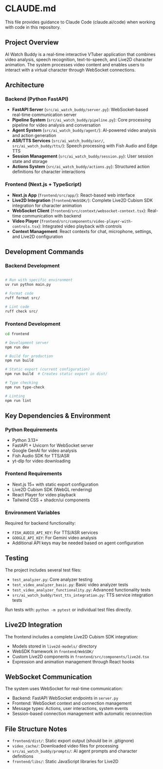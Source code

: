 # CLAUDE.md

This file provides guidance to Claude Code (claude.ai/code) when working with code in this repository.

## Project Overview

AI Watch Buddy is a real-time interactive VTuber application that combines video analysis, speech recognition, text-to-speech, and Live2D character animation. The system processes video content and enables users to interact with a virtual character through WebSocket connections.

## Architecture

### Backend (Python FastAPI)
- **FastAPI Server** (`src/ai_watch_buddy/server.py`): WebSocket-based real-time communication server
- **Pipeline System** (`src/ai_watch_buddy/pipeline.py`): Core processing pipeline for video analysis and conversation
- **Agent System** (`src/ai_watch_buddy/agent/`): AI-powered video analysis and action generation
- **ASR/TTS Services** (`src/ai_watch_buddy/asr/`, `src/ai_watch_buddy/tts/`): Speech processing with Fish Audio and Edge TTS
- **Session Management** (`src/ai_watch_buddy/session.py`): User session state and storage
- **Actions System** (`src/ai_watch_buddy/actions.py`): Structured action definitions for character interactions

### Frontend (Next.js + TypeScript)
- **Next.js App** (`frontend/src/app/`): React-based web interface
- **Live2D Integration** (`frontend/WebSDK/`): Complete Live2D Cubism SDK integration for character animation
- **WebSocket Client** (`frontend/src/context/websocket-context.tsx`): Real-time communication with backend
- **Video Player** (`frontend/src/components/video-player-with-controls.tsx`): Integrated video playback with controls
- **Context Management**: React contexts for chat, microphone, settings, and Live2D configuration

## Development Commands

### Backend Development
```bash

# Run with specific environment
uv run python main.py

# Format code
ruff format src/

# Lint code
ruff check src/
```

### Frontend Development
```bash
cd frontend

# Development server
npm run dev

# Build for production
npm run build

# Static export (current configuration)
npm run build  # Creates static export in dist/

# Type checking
npm run type-check

# Linting
npm run lint
```

## Key Dependencies & Environment

### Python Requirements
- Python 3.13+
- FastAPI + Uvicorn for WebSocket server
- Google GenAI for video analysis
- Fish Audio SDK for TTS/ASR
- yt-dlp for video downloading

### Frontend Requirements
- Next.js 15+ with static export configuration
- Live2D Cubism SDK (WebGL rendering)
- React Player for video playback
- Tailwind CSS + shadcn/ui components

### Environment Variables
Required for backend functionality:
- `FISH_AUDIO_API_KEY`: For TTS/ASR services
- `GOOGLE_API_KEY`: For Gemini video analysis
- Additional API keys may be needed based on agent configuration

## Testing

The project includes several test files:
- `test_analyzer.py`: Core analyzer testing
- `test_video_analyzer_basic.py`: Basic video analyzer tests
- `test_video_analyzer_functionality.py`: Advanced functionality tests
- `src/ai_watch_buddy/test_tts_integration.py`: TTS service integration tests

Run tests with: `python -m pytest` or individual test files directly.

## Live2D Integration

The frontend includes a complete Live2D Cubism SDK integration:
- Models stored in `live2d-models/` directory
- WebSDK framework in `frontend/WebSDK/`
- Custom Live2D components in `frontend/src/components/live2d.tsx`
- Expression and animation management through React hooks

## WebSocket Communication

The system uses WebSocket for real-time communication:
- Backend: FastAPI WebSocket endpoints in `server.py`
- Frontend: WebSocket context and connection management
- Message types: Actions, user interactions, system events
- Session-based connection management with automatic reconnection

## File Structure Notes

- `frontend/dist/`: Static export output (should be in .gitignore)
- `video_cache/`: Downloaded video files for processing
- `src/ai_watch_buddy/prompts/`: AI agent prompts and character definitions
- `frontend/libs/`: Static JavaScript libraries for Live2D